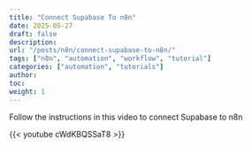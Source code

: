 ```yaml
---
title: "Connect Supabase To n8n"
date: 2025-05-27
draft: false
description:
url: "/posts/n8n/connect-supabase-to-n8n/"
tags: ["n8n", "automation", "workflow", "tutorial"]
categories: ["automation", "tutorials"]
author:
toc:
weight: 1
---
```

Follow the instructions in this video to connect Supabase to n8n

{{< youtube cWdKBQSSaT8 >}}


